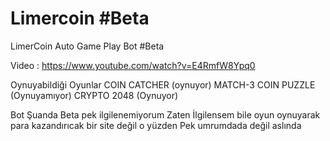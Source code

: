 # Limercoin #Beta
LimerCoin Auto Game Play Bot #Beta

Video : https://www.youtube.com/watch?v=E4RmfW8Ypq0

Oynuyabildiği Oyunlar 
COIN CATCHER (oynuyor)
MATCH-3 COIN PUZZLE (Oynuyamıyor)
CRYPTO 2048 (Oynuyor)

Bot Şuanda Beta pek ilgilenemiyorum Zaten İlgilensem bile oyun oynuyarak para kazandırıcak bir site değil o yüzden Pek umrumdada değil aslında 
